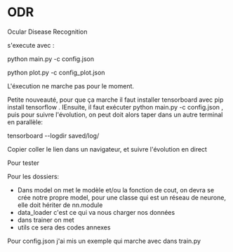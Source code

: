 # ODR
Ocular Disease Recognition

s'execute avec : 

python main.py -c config.json

python plot.py -c config_plot.json

L'éxecution ne marche pas pour le moment.

Petite nouveauté, pour que ça marche il faut installer tensorboard avec pip install tensorflow .
IEnsuite, il faut exécuter python main.py -c config.json ,  puis pour suivre l'évolution, on peut doit alors taper dans un autre terminal en parallèle:

tensorboard --logdir saved/log/

Copier coller le lien dans un navigateur, et suivre l'évolution en direct


Pour tester 

Pour les dossiers:

* Dans model on met le modèle et/ou la fonction de cout, on devra se crée notre propre model, pour une classe qui est un réseau de neurone, elle doit hériter de nn.module
* data_loader c'est ce qui va nous charger nos données
* dans trainer on met 
* utils ce sera des codes annexes 

Pour config.json j'ai mis un exemple qui marche avec dans train.py